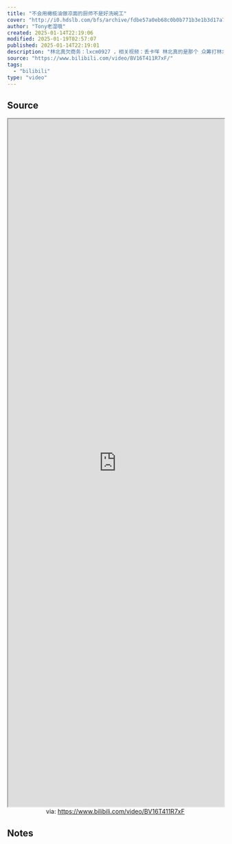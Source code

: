 ```yaml
---
title: "不会用橄榄油做凉面的厨师不是好洗碗工"
cover: "http://i0.hdslb.com/bfs/archive/fdbe57a0eb68c0b0b771b3e1b3d17a78dd88d90a.jpg@189w_107h.webp"
author: "Tony老湿哦"
created: 2025-01-14T22:19:06
modified: 2025-01-19T02:57:07
published: 2025-01-14T22:19:01
description: "林北真欠商务：lxcm0927 ，相关视频：丢卡咩 林北真的是那个 众筹打林北，林北说林北的凉面要用橄榄油，我个人认为意大利面就应该拌42号混凝土！，【真4K60帧】汉堡贼几把大！，【4K60FPS】这还是国内吗 4K修复 收藏级画质！，我一定会救你出去的！，一秒十个假动作，【识时务者为俊杰】高清/无水印/无字幕/鬼畜素材/原版，Beat it ⚡，师傅你是做什么工作的     4K原版"
source: "https://www.bilibili.com/video/BV16T411R7xF/"
tags:
  - "bilibili"
type: "video"
---
```


## Source

<iframe src='https://player.bilibili.com/player.html?isOutside=true&bvid=BV16T411R7xF&p=1&autoplay=false' style='height:40vh;width:100%' class='iframe-radius' allow='fullscreen'></iframe>
<center>via: <a href='https://www.bilibili.com/video/BV16T411R7xF' target='_blank' class='external-link'>https://www.bilibili.com/video/BV16T411R7xF</a></center>

## Notes
